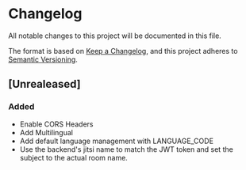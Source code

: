 # Changelog

All notable changes to this project will be documented in this file.

The format is based on [Keep a Changelog](https://keepachangelog.com/en/1.0.0/),
and this project adheres to [Semantic
Versioning](https://semver.org/spec/v2.0.0.html).

## [Unrealeased]

### Added

- Enable CORS Headers
- Add Multilingual
- Add default language management with LANGUAGE_CODE 
- Use the backend's jitsi name to match the JWT token and set the subject to 
the actual room name.